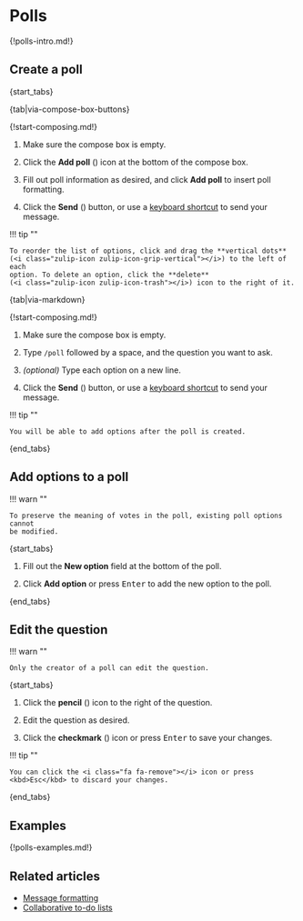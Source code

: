 # Polls

{!polls-intro.md!}

## Create a poll

{start_tabs}

{tab|via-compose-box-buttons}

{!start-composing.md!}

1. Make sure the compose box is empty.

1. Click the **Add poll** (<i class="zulip-icon zulip-icon-poll"></i>) icon at
   the bottom of the compose box.

1. Fill out poll information as desired, and click **Add poll** to insert poll
   formatting.

1. Click the **Send** (<i class="zulip-icon zulip-icon-send"></i>) button, or
   use a [keyboard shortcut](/help/configure-send-message-keys) to send your
   message.

!!! tip ""

    To reorder the list of options, click and drag the **vertical dots**
    (<i class="zulip-icon zulip-icon-grip-vertical"></i>) to the left of each
    option. To delete an option, click the **delete**
    (<i class="zulip-icon zulip-icon-trash"></i>) icon to the right of it.

{tab|via-markdown}

{!start-composing.md!}

1. Make sure the compose box is empty.

1. Type `/poll` followed by a space, and the question you want to ask.

1. _(optional)_ Type each option on a new line.

1. Click the **Send** (<i class="zulip-icon zulip-icon-send"></i>) button, or
   use a [keyboard shortcut](/help/configure-send-message-keys) to send your
   message.

!!! tip ""

    You will be able to add options after the poll is created.

{end_tabs}

## Add options to a poll

!!! warn ""

    To preserve the meaning of votes in the poll, existing poll options cannot
    be modified.

{start_tabs}

1. Fill out the **New option** field at the bottom of the poll.

1. Click **Add option** or press <kbd>Enter</kbd> to add the new option to
   the poll.

{end_tabs}

## Edit the question

!!! warn ""

    Only the creator of a poll can edit the question.

{start_tabs}

1. Click the **pencil** (<i class="fa fa-pencil"></i>) icon
   to the right of the question.

1. Edit the question as desired.

1. Click the **checkmark** (<i class="fa fa-check"></i>) icon or press
   <kbd>Enter</kbd> to save your changes.

!!! tip ""

    You can click the <i class="fa fa-remove"></i> icon or press
    <kbd>Esc</kbd> to discard your changes.

{end_tabs}

## Examples

{!polls-examples.md!}

## Related articles

* [Message formatting](/help/format-your-message-using-markdown)
* [Collaborative to-do lists](/help/collaborative-to-do-lists)
